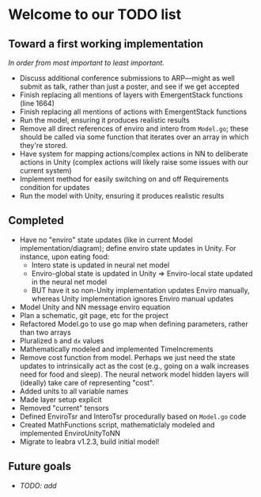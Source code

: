 <h1>Welcome to our TODO list</h1>

 <h2>Toward a first working implementation</h2>
 
 *In order from most important to least important.*
 
 * Discuss additional conference submissions to ARP—might as well submit as talk, rather than just a poster, and see if we get accepted
 * Finish replacing all mentions of layers with EmergentStack functions (line 1664)
 * Finish replacing all mentions of actions with EmergentStack functions
 * Run the model, ensuring it produces realistic results
 * Remove all direct references of enviro and intero from `Model.go`; these should be called via some function that iterates over an array in which they're stored.
 * Have system for mapping actions/complex actions in NN to deliberate actions in Unity (complex actions will likely raise some issues with our current system)
 * Implement method for easily switching on and off Requirements condition for updates
 * Run the model with Unity, ensuring it produces realistic results
 
 <h2>Completed</h2>

 * Have no "enviro" state updates (like in current Model implementation/diagram); define enviro state updates in Unity. For instance, upon eating food:
   * Intero state is updated in neural net model
   * Enviro-global state is updated in Unity => Enviro-local state updated in the neural net model
   * BUT have it so non-Unity implementation updates Enviro manually, whereas Unity implementation ignores Enviro manual updates
 * Model Unity and NN message enviro equation 
 * Plan a schematic, git page, etc for the project
 * Refactored Model.go to use go map when defining parameters, rather than two arrays
 * Pluralized `b` and `dx` values
 * Mathematically modeled and implemented TimeIncrements
 * Remove cost function from model.  Perhaps we just need the state updates to intrinsically act as the cost (e.g., going on a walk increases need for food and sleep).  The neural network model hidden layers will (ideally) take care of representing "cost".
 * Added units to all variable names
 * Made layer setup explicit
 * Removed "current" tensors
 * Defined EnviroTsr and InteroTsr procedurally based on `Model.go` code
 * Created MathFunctions script, mathematiclaly modeled and implemented EnviroUnityToNN
 * Migrate to leabra v1.2.3, build initial model!

 <h2>Future goals</h2>
 
 * *TODO: add*
 